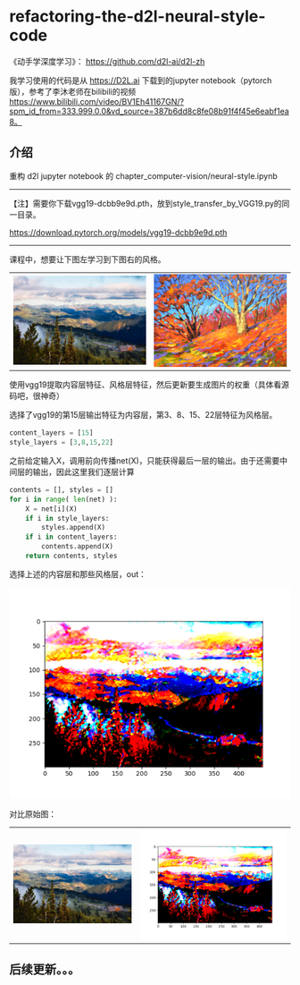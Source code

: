# refactoring-the-d2l-neural-style-code

《动手学深度学习》： https://github.com/d2l-ai/d2l-zh

我学习使用的代码是从 https://D2L.ai 下载到的jupyter notebook（pytorch版），参考了李沐老师在bilibili的视频
https://www.bilibili.com/video/BV1Eh41167GN/?spm_id_from=333.999.0.0&vd_source=387b6dd8c8fe08b91f4f45e6eabf1ea8。

## 介绍

重构 d2l jupyter notebook 的 chapter_computer-vision/neural-style.ipynb

---
【注】需要你下载vgg19-dcbb9e9d.pth，放到style_transfer_by_VGG19.py的同一目录。

https://download.pytorch.org/models/vgg19-dcbb9e9d.pth

---

课程中，想要让下图左学习到下图右的风格。
<table>
  <tr>
    <td><img src="rainier.jpg" alt="Image 1" width="500"></td>
    <td><img src="autumn-oak.jpg" alt="Image 2" width="500"></td>
  </tr>
</table>

使用vgg19提取内容层特征、风格层特征，然后更新要生成图片的权重（具体看源码吧，很神奇）

选择了vgg19的第15层输出特征为内容层，第3、8、15、22层特征为风格层。         
```python
content_layers = [15]
style_layers = [3,8,15,22]
```
之前给定输入X，调用前向传播net(X)，只能获得最后一层的输出。由于还需要中间层的输出，因此这里我们逐层计算
```python
contents = [], styles = []
for i in range( len(net) ):
    X = net[i](X)
    if i in style_layers:
        styles.append(X)
    if i in content_layers:
        contents.append(X)
    return contents, styles
```

选择上述的内容层和那些风格层，out：

![](out3.png)

对比原始图：

<table>
  <tr>
    <td><img src="rainier.jpg" alt="Image 1" width="400"></td>
    <td><img src="out3.png" alt="Image 3" width="500"></td>
  </tr>
</table>

## 后续更新。。。
